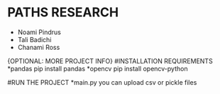 # PATHS RESEARCH

* Noami Pindrus
* Tali Badichi
* Chanami Ross

{OPTIONAL: MORE PROJECT INFO}
#INSTALLATION REQUIREMENTS 
*pandas
  pip install pandas
*opencv
  pip install opencv-python
  
  #RUN THE PROJECT
  *main.py 
  you can upload csv or pickle files
  
